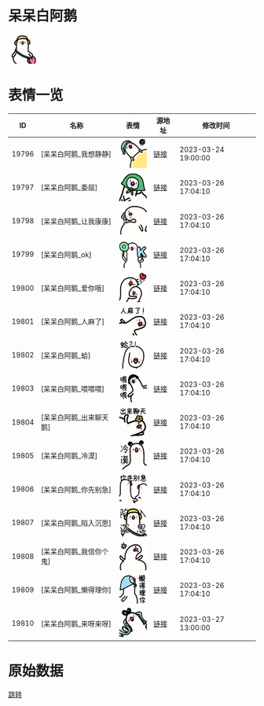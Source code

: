 # 呆呆白阿鹅

<img src="./cover.png" height="60" alt="cover" />

# 表情一览

|ID|名称|表情|源地址|修改时间|
|----|----|----|----|----|
|19796|[呆呆白阿鹅_我想静静]|<img src="./pic/019796_%5B呆呆白阿鹅_我想静静%5D.png" height="60" alt="我想静静"/>|[链接](https://i0.hdslb.com/bfs/garb/68a47618fb65ebe313afccd55cac0bc9509751b7.png)|2023-03-24 19:00:00|
|19797|[呆呆白阿鹅_委屈]|<img src="./pic/019797_%5B呆呆白阿鹅_委屈%5D.png" height="60" alt="委屈"/>|[链接](https://i0.hdslb.com/bfs/garb/f3ee0cd37518d9090c0cb879d0498cf2163f96c2.png)|2023-03-26 17:04:10|
|19798|[呆呆白阿鹅_让我康康]|<img src="./pic/019798_%5B呆呆白阿鹅_让我康康%5D.png" height="60" alt="让我康康"/>|[链接](https://i0.hdslb.com/bfs/garb/47735ec74b52f2880bab52576fe22ef6043e5ab1.png)|2023-03-26 17:04:10|
|19799|[呆呆白阿鹅_ok]|<img src="./pic/019799_%5B呆呆白阿鹅_ok%5D.png" height="60" alt="ok"/>|[链接](https://i0.hdslb.com/bfs/garb/5f4b595f008d82daef9cebbea276a052ca55f63b.png)|2023-03-26 17:04:10|
|19800|[呆呆白阿鹅_爱你哦]|<img src="./pic/019800_%5B呆呆白阿鹅_爱你哦%5D.png" height="60" alt="爱你哦"/>|[链接](https://i0.hdslb.com/bfs/garb/ce695bd8d71c6932e82be9b4da67fa1c009b3540.png)|2023-03-26 17:04:10|
|19801|[呆呆白阿鹅_人麻了]|<img src="./pic/019801_%5B呆呆白阿鹅_人麻了%5D.png" height="60" alt="人麻了"/>|[链接](https://i0.hdslb.com/bfs/garb/dd5a6e6939f9bbb5c69e8edcf7fd9f5529c2913e.png)|2023-03-26 17:04:10|
|19802|[呆呆白阿鹅_蛤]|<img src="./pic/019802_%5B呆呆白阿鹅_蛤%5D.png" height="60" alt="蛤"/>|[链接](https://i0.hdslb.com/bfs/garb/1a68a845bada1c4247e47c36d7f576b4e93ddb9b.png)|2023-03-26 17:04:10|
|19803|[呆呆白阿鹅_喂喂喂]|<img src="./pic/019803_%5B呆呆白阿鹅_喂喂喂%5D.png" height="60" alt="喂喂喂"/>|[链接](https://i0.hdslb.com/bfs/garb/ba47faf60de3d09afd7693c1eea23089bcf86b3d.png)|2023-03-26 17:04:10|
|19804|[呆呆白阿鹅_出来聊天鹅]|<img src="./pic/019804_%5B呆呆白阿鹅_出来聊天鹅%5D.png" height="60" alt="出来聊天鹅"/>|[链接](https://i0.hdslb.com/bfs/garb/aae03240c38418d382b4b23e0a9830840c7e834e.png)|2023-03-26 17:04:10|
|19805|[呆呆白阿鹅_冷漠]|<img src="./pic/019805_%5B呆呆白阿鹅_冷漠%5D.png" height="60" alt="冷漠"/>|[链接](https://i0.hdslb.com/bfs/garb/604d0da1cfcb30e36991b83337d1f5fb22c1dcff.png)|2023-03-26 17:04:10|
|19806|[呆呆白阿鹅_你先别急]|<img src="./pic/019806_%5B呆呆白阿鹅_你先别急%5D.png" height="60" alt="你先别急"/>|[链接](https://i0.hdslb.com/bfs/garb/d0b86bea295c8baecf9792b5069d9bef59b1b650.png)|2023-03-26 17:04:10|
|19807|[呆呆白阿鹅_陷入沉思]|<img src="./pic/019807_%5B呆呆白阿鹅_陷入沉思%5D.png" height="60" alt="陷入沉思"/>|[链接](https://i0.hdslb.com/bfs/garb/30c6897601119981043d5fcbe2f3c2865664b223.png)|2023-03-26 17:04:10|
|19808|[呆呆白阿鹅_我信你个鬼]|<img src="./pic/019808_%5B呆呆白阿鹅_我信你个鬼%5D.png" height="60" alt="我信你个鬼"/>|[链接](https://i0.hdslb.com/bfs/garb/478b8ba6524d7a8f7f904fe9a90dc3e4597613c9.png)|2023-03-26 17:04:10|
|19809|[呆呆白阿鹅_懒得理你]|<img src="./pic/019809_%5B呆呆白阿鹅_懒得理你%5D.png" height="60" alt="懒得理你"/>|[链接](https://i0.hdslb.com/bfs/garb/7f91da5992261b22d2ebb4ce81282bb73d2b50d7.png)|2023-03-26 17:04:10|
|19810|[呆呆白阿鹅_来呀来呀]|<img src="./pic/019810_%5B呆呆白阿鹅_来呀来呀%5D.png" height="60" alt="来呀来呀"/>|[链接](https://i0.hdslb.com/bfs/garb/7a4b15fbb7d76402a57df76930f15606de82b168.png)|2023-03-27 13:00:00|

# 原始数据

[跳转](./raw.json)

